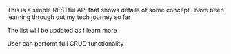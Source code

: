 This is a simple RESTful API that shows details of some concept i have been learning through out my tech journey so far

The list will be updated as i learn more

User can perform full CRUD functionality